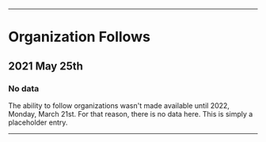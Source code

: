 
***

# Organization Follows

## 2021 May 25th

### No data

The ability to follow organizations wasn't made available until 2022, Monday, March 21st. For that reason, there is no data here. This is simply a placeholder entry.

***
